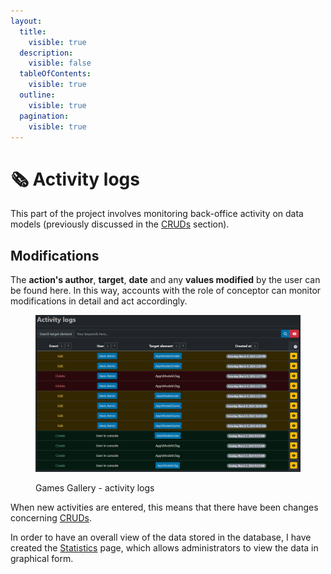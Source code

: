```yaml
---
layout:
  title:
    visible: true
  description:
    visible: false
  tableOfContents:
    visible: true
  outline:
    visible: true
  pagination:
    visible: true
---
```


# 🗞️ Activity logs

This part of the project involves monitoring back-office activity on data models (previously discussed in the [CRUDs](cruds.md) section).

## Modifications

The **action's author**, **target**, **date** and any **values modified** by the user can be found here. In this way, accounts with the role of conceptor can monitor modifications in detail and act accordingly.

<figure><img src="../.gitbook/assets/activitylogs.png" alt=""><figcaption><p>Games Gallery - activity logs</p></figcaption></figure>

When new activities are entered, this means that there have been changes concerning [CRUDs](cruds.md).

In order to have an overall view of the data stored in the database, I have created the [Statistics](statistics.md) page, which allows administrators to view the data in graphical form.
